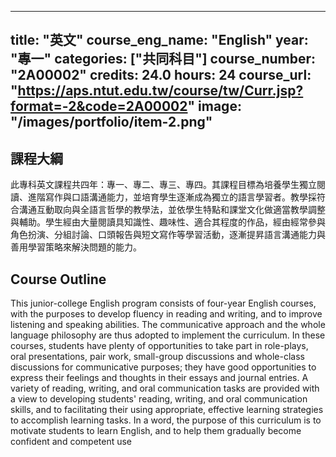
---
title: "英文"
course_eng_name: "English"
year: "專一"
categories: ["共同科目"]
course_number: "2A00002"
credits: 24.0
hours: 24
course_url: "https://aps.ntut.edu.tw/course/tw/Curr.jsp?format=-2&code=2A00002"
image: "/images/portfolio/item-2.png"
---

## 課程大綱

此專科英文課程共四年：專一、專二、專三、專四。其課程目標為培養學生獨立閱讀、進階寫作與口語溝通能力，並培育學生逐漸成為獨立的語言學習者。教學採符合溝通互動取向與全語言哲學的教學法，並依學生特點和課堂文化做適當教學調整與輔助。學生經由大量閱讀具知識性、趣味性、適合其程度的作品，經由經常參與角色扮演、分組討論、口頭報告與短文寫作等學習活動，逐漸提昇語言溝通能力與善用學習策略來解決問題的能力。

## Course Outline

This junior-college English program consists of four-year English courses, with the purposes to develop fluency in reading and writing, and to improve listening and speaking abilities. The communicative approach and the whole language philosophy are thus adopted to implement the curriculum. In these courses, students have plenty of opportunities to take part in role-plays, oral presentations, pair work, small-group discussions and whole-class discussions for communicative purposes; they have good opportunities to express their feelings and thoughts in their essays and journal entries. A variety of reading, writing, and oral communication tasks are provided with a view to developing students' reading, writing, and oral communication skills, and to facilitating their using appropriate, effective learning strategies to accomplish learning tasks. In a word, the purpose of this curriculum is to motivate students to learn English, and to help them gradually become confident and competent use
